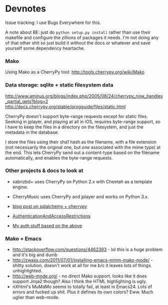 # Devnotes

Issue tracking: I use Bugs Everywhere for this. 

A note about BE: just do `python setup.py install` rather than use their makefile and configure the zillions of packages it needs. I'm not doing any of that other shit so just build it without the docs or whatever and save yourself some dependency heartache. 

### Mako

Using Mako as a CherryPy tool: 
<http://tools.cherrypy.org/wiki/Mako>
    
### Data storage: sqlite + static filesystem data

<http://www.aminus.org/blogs/index.php/2005/08/24/cherrypy_now_handles_partial_gets?blog=2>
<http://docs.cherrypy.org/stable/progguide/files/static.html>

CherryPy doesn't support byte-range requests except for static files. Seeking in jplayer, and playing at all in iOS, requires byte-range support, so I have to keep the files in a directory on the filesystem, and just the metadata in the database. 

I store the files using their sha1 hash as the filename, with a file extension (not necessarily the original one, but one associated with the mime type) at the end. This lets CherryPy send out a content-type based on the filename automatically, and enables the byte-range requests. 

### Other projects & docs to look at

- sabnzbd+ uses CherryPy on Python 2.x with Cheetah as a template engine. 
- CherryMusic uses CherryPy and jplayer and works on Python 3.x.

- [blog post on sqlalchemy + cherrypy](http://www.defuze.org/archives/222-integrating-sqlalchemy-into-a-cherrypy-application.html)
- [AuthenticationAndAccessRestrictions](http://tools.cherrypy.org/wiki/AuthenticationAndAccessRestrictions)
- [My auth stuff based on the above](http://stackoverflow.com/questions/12595394/how-do-you-use-cookies-and-http-basic-authentication-in-cherrypy)

### Mako + Emacs

- <http://stackoverflow.com/questions/4462393> - lol this is a huge problem and it's big and dumb
- <http://zwass.com/2011/07/01/installing-emacs-mmm-mako-mode/> - shitty solution, doesn't work at all for me b/c it leaves lots of things unhighlighted. 
- <http://web-mode.org/> - no direct Mako support. looks like it does support Jinja2 though? Also I think the HTML highlighting is ugly. 
- nXhtml's MuMaMo seems to totally fail, at least in Emacs24. Lots of errors and fucked up shit. Plus it defines its own colors? Eww. Much uglier than web-mode.
